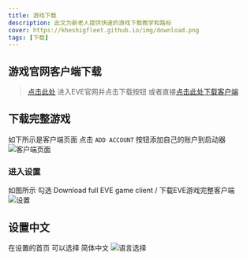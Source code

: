```yaml
---
title: 游戏下载
description: 此文为新老人提供快速的游戏下载教学和路标
cover: https://kheshigfleet.github.io/img/download.png
tags: [下载]
---
```


## 游戏官网客户端下载
> [点击此处](https://www.eveonline.com/download) 进入EVE官网并点击下载按钮
> 或者直接[点击此处下载客户端](https://www.eveonline.com/EveLauncher-2198233.exe)


## 下载完整游戏
如下所示是客户端页面 点击 `ADD ACCOUNT` 按钮添加自己的账户到启动器
![客户端页面](/img/client.png)

### 进入设置
如图所示 勾选 Download full EVE game client / 下载EVE游戏完整客户端 
![设置](/img/changeLanguzge.png)

## 设置中文
在设置的首页 可以选择 简体中文
![语言选择](/img/LAUNCHER_LANGUAGR.png) 